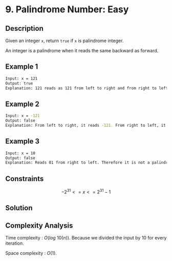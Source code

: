 # 9. Palindrome Number: Easy

## Description

Given an integer `x`, return `true` if `x` is palindrome integer.

An integer is a palindrome when it reads the same backward as forward.

## Example 1

```bash
Input: x = 121
Output: true
Explanation: 121 reads as 121 from left to right and from right to left.
```

## Example 2

```bash
Input: x = -121
Output: false
Explanation: From left to right, it reads -121. From right to left, it becomes 121-. Therefore it is not a palindrome.
```

## Example 3

```bash
Input: x = 10
Output: false
Explanation: Reads 01 from right to left. Therefore it is not a palindrome.
```

## Constraints

```math
-2^31 <= x <= 2^31 - 1
```

## Solution

## Complexity Analysis

Time complexity : $O(log~10(n))$. Because we divided the input by 10 for every iteration.

Space complexity : $O(1)$.
